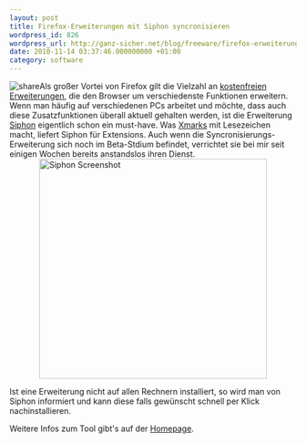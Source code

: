 ```yaml
---
layout: post
title: Firefox-Erweiterungen mit Siphon syncronisieren
wordpress_id: 826
wordpress_url: http://ganz-sicher.net/blog/freeware/firefox-erweiterungen-mit-siphon-syncronisieren/
date: 2010-11-14 03:37:46.000000000 +01:00
category: software
---
```

<img style="float: left;" src="/wp-content/uploads/sync.png" alt="share" /> 
Als gro&szlig;er Vortei von Firefox gilt die Vielzahl an <a title="Erweiterungen f&uuml;r Firefox" href="https://addons.mozilla.org/de/firefox/">kostenfreien Erweiterungen</a>, die den Browser um verschiedenste Funktionen erweitern. Wenn man h&auml;ufig auf verschiedenen PCs arbeitet und m&ouml;chte, dass auch diese Zusatzfunktionen &uuml;berall aktuell gehalten werden, ist die Erweiterung <a href="https://addons.mozilla.org/de/firefox/addon/11778/">Siphon</a> eigentlich schon ein must-have. <!--more-->Was <a title="Xmarks Sync" href="https://addons.mozilla.org/de/firefox/addon/2410/">Xmarks</a> mit Lesezeichen macht, liefert Siphon f&uuml;r Extensions. Auch wenn die Syncronisierungs-Erweiterung sich noch im Beta-Stdium befindet, verrichtet sie bei mir seit einigen Wochen bereits anstandslos ihren Dienst.

<img class="borderimg" style="vertical-align: middle; display: block; margin-left: auto; margin-right: auto;" src="/wp-content/uploads/siphon_screen.png" alt="Siphon Screenshot" width="400" height="386" />

Ist eine Erweiterung nicht auf allen Rechnern installiert, so wird man von Siphon informiert und kann diese falls gew&uuml;nscht schnell per Klick nachinstallieren.

Weitere Infos zum Tool gibt's auf der <a title="Siphon Homepage" href="http://siphon-fx.com/">Homepage</a>.
